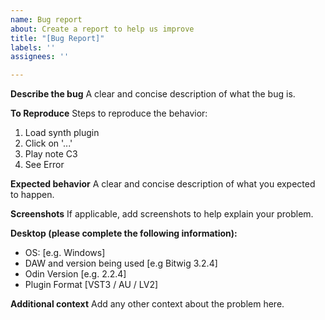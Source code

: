 ```yaml
---
name: Bug report
about: Create a report to help us improve
title: "[Bug Report]"
labels: ''
assignees: ''

---
```


**Describe the bug**
A clear and concise description of what the bug is.

**To Reproduce**
Steps to reproduce the behavior:
1. Load synth plugin
2. Click on '...'
3. Play note C3
4. See Error

**Expected behavior**
A clear and concise description of what you expected to happen.

**Screenshots**
If applicable, add screenshots to help explain your problem.

**Desktop (please complete the following information):**
 - OS: [e.g. Windows]
 - DAW and version being used [e.g Bitwig 3.2.4]
 - Odin Version [e.g. 2.2.4]
 - Plugin Format [VST3 / AU / LV2]

**Additional context**
Add any other context about the problem here.
